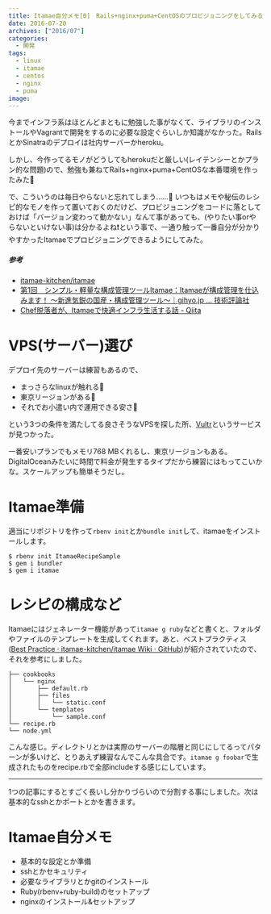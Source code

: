 ```yaml
---
title: Itamae自分メモ[0]　Rails+nginx+puma+CentOSのプロビジョニングをしてみるので基本的な設定とか準備
date: 2016-07-20
archives: ["2016/07"]
categories:
  - 開発
tags:
  - linux
  - itamae
  - centos
  - nginx
  - puma
image:
---
```

今までインフラ系はほとんどまともに勉強した事がなくて、ライブラリのインストールやVagrantで開発をするのに必要な設定ぐらいしか知識がなかった。RailsとかSinatraのデプロイは社内サーバーかheroku。

<!--more-->

しかし、今作ってるモノがどうしてもherokuだと厳しい(レイテンシーとかプラン的な問題)ので、勉強も兼ねてRails+nginx+puma+CentOSな本番環境を作ったみた🔧

で、こういうのは毎日やらないと忘れてしまう……👻 いつもはメモや秘伝のレシピ的なモノを作って置いておくのだけど、プロビジョニングをコードに落としておけば「バージョン変わって動かない」なんて事があっても、(やりたい事orやらないといけない事)は分かるよね❗という事で、一通り触って一番自分が分かりやすかったItamaeでプロビジョニングできるようにしてみた。

##### 参考

  * [itamae-kitchen/itamae](https://github.com/itamae-kitchen/itamae)
  * [第1回　シンプル・軽量な構成管理ツールItamae：Itamaeが構成管理を仕込みます！ ～新進気鋭の国産・構成管理ツール～｜gihyo.jp … 技術評論社](//gihyo.jp/admin/serial/01/itamae/0001)
  * [Chef脱落者が、Itamaeで快適インフラ生活する話 - Qiita](//qiita.com/zaru/items/8ae6182e544aac6f6d79)

# VPS(サーバー)選び

デプロイ先のサーバーは練習もあるので、

  * まっさらなlinuxが触れる🐧
  * 東京リージョンがある🗼
  * それでお小遣い内で運用できる安さ👛

という3つの条件を満たしてる良さそうなVPSを探した所、[Vultr](//www.vultr.com/?ref=6928159-3B)というサービスが見つかった。

一番安いプランでもメモリ768 MBくれるし、東京リージョンもある。DigitalOceanみたいに時間で料金が発生するタイプだから練習にはもってこいかな。スケールアップも簡単そうだし。

# Itamae準備

適当にリポジトリを作って`rbenv init`とか`bundle init`して、itamaeをインストールします。

```
$ rbenv init ItamaeRecipeSample
$ gem i bundler
$ gem i itamae
```

# レシピの構成など

Itamaeにはジェネレーター機能があって`itamae g ruby`などと書くと、フォルダやファイルのテンプレートを生成してくれます。あと、ベストプラクティス([Best Practice · itamae-kitchen/itamae Wiki · GitHub](https://github.com/itamae-kitchen/itamae/wiki/Best-Practice))が紹介されていたので、それを参考にしました。

```
├── cookbooks
│   └── nginx
│       ├── default.rb
│       ├── files
│       │   └── static.conf
│       └── templates
│           └── sample.conf
└── recipe.rb
└── node.yml
```

こんな感じ。ディレクトリとかは実際のサーバーの階層と同じにしてるってパターンが多いけど、とりあえず練習なんでこんな具合です。`itamae g foobar`で生成されたものをrecipe.rbで全部includeする感じにしています。

---

1つの記事にするとすごく長いし分かりづらいので分割する事にしました。次は基本的なsshとかポートとかを書きます。

# Itamae自分メモ

  * 基本的な設定とか準備
  * sshとかセキュリティ
  * 必要なライブラリとかgitのインストール
  * Ruby(rbenv+ruby-build)のセットアップ
  * nginxのインストール&セットアップ
